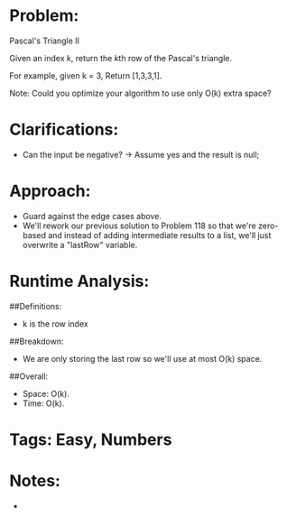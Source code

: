 # Problem:
  Pascal's Triangle II
  
  Given an index k, return the kth row of the Pascal's triangle.

  For example, given k = 3,
  Return [1,3,3,1].

  Note:
  Could you optimize your algorithm to use only O(k) extra space?
  
# Clarifications:
  - Can the input be negative? -> Assume yes and the result is null;

# Approach:
  - Guard against the edge cases above.
  - We'll rework our previous solution to Problem 118 so that we're zero-based and instead of adding intermediate results to a list, we'll just overwrite a "lastRow" variable.

# Runtime Analysis:
##Definitions:
  - k is the row index

##Breakdown:
  - We are only storing the last row so we'll use at most O(k) space.

##Overall:
  - Space: O(k).
  - Time: O(k).

# Tags: Easy, Numbers

# Notes:
  -